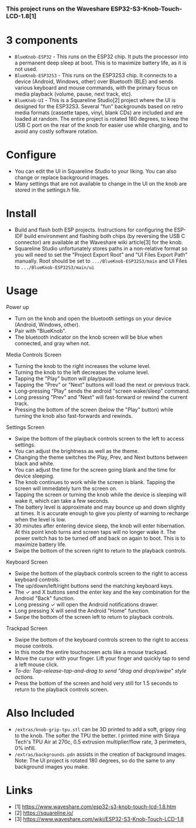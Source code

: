 ### This project runs on the Waveshare ESP32-S3-Knob-Touch-LCD-1.8[1] 

# 3 components
* `BlueKnob-ESP32` - This runs on the ESP32 chip. It puts the processor into a permanent deep sleep at boot. This is to maximize battery life, as it is not used.
* `BlueKnob-ESP32S3` - This runs on the ESP32S3 chip. It connects to a device (Android, Windows, other) over Bluetooth (BLE) and sends various keyboard and mouse commands, with the primary focus on media playback (volume, pause, next track, etc).
* `BlueKnob-UI` - This is a Squareline Studio[2] project where the UI is designed for the ESP32S3. Several "fun" backgrounds based on retro media formats (cassette tapes, vinyl, blank CDs) are included and are loaded at random. The entire project is rotated 180 degrees, to keep the USB C port on the rear of the knob for easier use while charging, and to avoid any costly software rotation.

# Configure
* You can edit the UI in Squareline Studio to your liking. You can also change or replace background images.
* Many settings that are not available to change in the UI on the knob are stored in the settings.h file.

# Install
* Build and flash both ESP projects. Instructions for configuring the ESP-IDF build environment and flashing both chips (by reversing the USB C connector) are available at the Waveshare wiki article[3] for the knob.
* Squareline Studio unfortunately stores paths in a non-relative format so you will need to set the "Project Export Root" and "UI Files Export Path" manually. Root should be set to `.../BlueKnob-ESP32S3/main` and UI Files to `.../BlueKnob-ESP32S3/main/ui`

# Usage
Power up
* Turn on the knob and open the bluetooth settings on your device (Android, Windows, other).
* Pair with "BlueKnob".
* The bluetooth indicator on the knob screen will be blue when connected, and gray when not.

Media Controls Screen
* Turning the knob to the right increases the volume level.
* Turning the knob to the left decreases the volume level.
* Tapping the "Play" button will play/pause.
* Tapping the "Prev" or "Next" buttons will load the next or previous track.
* Long-pressing "Play" sends the android "screen wake/sleep" command.
* Long pressing "Prev" and "Next" will fast-forward or rewind the current track.
* Pressing the bottom of the screen (below the "Play" button) while turning the knob also fast-forwards and rewinds.

Settings Screen
* Swipe the bottom of the playback controls screen to the left to access settings.
* You can adjust the brightness as well as the theme.
* Changing the theme switches the Play, Prev, and Next buttons between black and white.
* You can adjust the time for the screen going blank and the time for device sleeping.
* The knob continues to work while the screen is blank. Tapping the screen will immedately turn the screen on.
* Tapping the screen or turning the knob while the device is sleeping will wake it, which can take a few seconds.
* The battery level is approximate and may bounce up and down slightly at times. It is accurate enough to give you plenty of warning to recharge when the level is low.
* 30 minutes after entering device sleep, the knob will enter hibernation. At this point knob turns and screen taps will no longer wake it. The power switch has to be turned off and back on again to boot. This is to maximize battery life.
* Swipe the bottom of the screen right to return to the playback controls.

Keyboard Screen
 * Swipe the bottom of the playback controls screen to the right to access keyboard controls.
 * The up/down/left/right buttons send the matching keyboard keys.
 * The ✓ and X buttons send the enter key and the key combination for the Android "Back" function.
 * Long pressing ✓ will open the Android notifications drawer.
 * Long pressing X will send the Android "Home" function. 
 * Swipe the bottom of the screen left to return to playback controls.

Trackpad Screen
* Swipe the bottom of the keyboard controls screen to the right to access mouse controls.
* In this mode the entire touchscreen acts like a mouse trackpad.
* Move the cursor with your finger. Lift your finger and quickly tap to send a left mouse click.
* *To-do: Tap-release-tap-and-drag to send "drag and drop/swipe" style actions.*
* Press the bottom of the screen and hold very still for 1.5 seconds to return to the playback controls screen.

# Also Included
* `/extras/knob-grip-tpu.stl` can be 3D printed to add a soft, grippy ring to the knob. The softer the TPU the better. I printed mine with Siraya Tech's TPU Air at 270c, 0.5 extrusion multiplier/flow rate, 3 perimeters, 0% infill.
* `/extras/backgrounds.pdn` assists in the creation of background images. Note: The UI project is rotated 180 degrees, so do the same to any background images you make.

# Links
* [1] https://www.waveshare.com/esp32-s3-knob-touch-lcd-1.8.htm
* [2] https://squareline.io/
* [3] https://www.waveshare.com/wiki/ESP32-S3-Knob-Touch-LCD-1.8